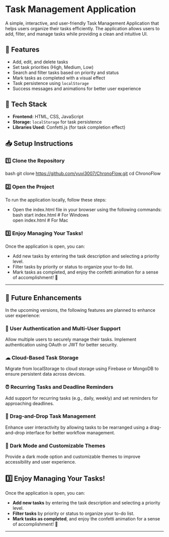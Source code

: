 # Task Management Application  

A simple, interactive, and user-friendly Task Management Application that helps users organize their tasks efficiently. The application allows users to add, filter, and manage tasks while providing a clean and intuitive UI.  

## 🚀 Features  
- Add, edit, and delete tasks  
- Set task priorities (High, Medium, Low)  
- Search and filter tasks based on priority and status  
- Mark tasks as completed with a visual effect  
- Task persistence using `localStorage`  
- Success messages and animations for better user experience  

## 📌 Tech Stack  
- **Frontend:** HTML, CSS, JavaScript  
- **Storage:** `localStorage` for task persistence  
- **Libraries Used:** Confetti.js (for task completion effect)  

## 📥 Setup Instructions

### 1️⃣ Clone the Repository
bash
git clone https://github.com/yuvi3007/ChronoFlow.git
cd ChronoFlow


### 2️⃣ Open the Project  
To run the application locally, follow these steps:  

- Open the index.html file in your browser using the following commands:  
  bash
  start index.html  # For Windows  
  open index.html   # For Mac  
  

### 3️⃣ Enjoy Managing Your Tasks!  
Once the application is open, you can:  

- Add new tasks by entering the task description and selecting a priority level.  
- Filter tasks by priority or status to organize your to-do list.  
- Mark tasks as completed, and enjoy the confetti animation for a sense of accomplishment! 🎉  

---

## 🔧 Future Enhancements  
In the upcoming versions, the following features are planned to enhance user experience:  

### 🚀 User Authentication and Multi-User Support  
Allow multiple users to securely manage their tasks. Implement authentication using OAuth or JWT for better security.  

### ☁ Cloud-Based Task Storage  
Migrate from localStorage to cloud storage using Firebase or MongoDB to ensure persistent data across devices.  

### ⏰ Recurring Tasks and Deadline Reminders  
Add support for recurring tasks (e.g., daily, weekly) and set reminders for approaching deadlines.  

### 🔄 Drag-and-Drop Task Management  
Enhance user interactivity by allowing tasks to be rearranged using a drag-and-drop interface for better workflow management.  

### 🌙 Dark Mode and Customizable Themes  
Provide a dark mode option and customizable themes to improve accessibility and user experience.
## 3️⃣ Enjoy Managing Your Tasks!  

Once the application is open, you can:  

- **Add new tasks** by entering the task description and selecting a priority level.  
- **Filter tasks** by priority or status to organize your to-do list.  
- **Mark tasks as completed**, and enjoy the confetti animation for a sense of accomplishment! 🎉  

---


